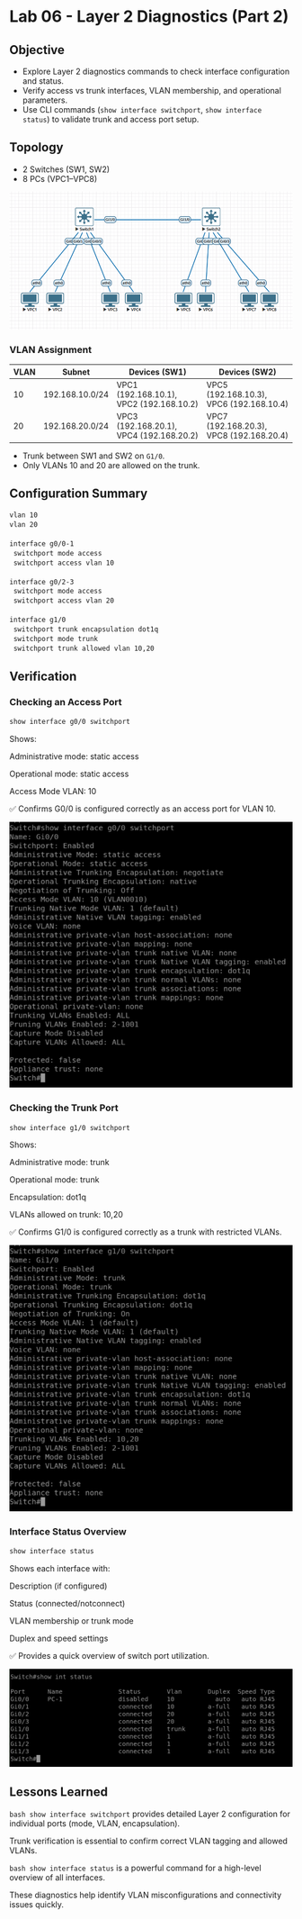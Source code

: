 # Lab 06 - Layer 2 Diagnostics (Part 2)

## Objective

- Explore Layer 2 diagnostics commands to check interface configuration and status.  
- Verify access vs trunk interfaces, VLAN membership, and operational parameters.  
- Use CLI commands (`show interface switchport`, `show interface status`) to validate trunk and access port setup.  

## Topology

- 2 Switches (SW1, SW2)  
- 8 PCs (VPC1–VPC8)  

![Lab Topology](diagram.png)

### VLAN Assignment

| VLAN | Subnet           | Devices (SW1)              | Devices (SW2)              |
|------|------------------|-----------------------------|-----------------------------|
| 10   | 192.168.10.0/24 | VPC1 (192.168.10.1), VPC2 (192.168.10.2) | VPC5 (192.168.10.3), VPC6 (192.168.10.4) |
| 20   | 192.168.20.0/24 | VPC3 (192.168.20.1), VPC4 (192.168.20.2) | VPC7 (192.168.20.3), VPC8 (192.168.20.4) |

- Trunk between SW1 and SW2 on `G1/0`.  
- Only VLANs 10 and 20 are allowed on the trunk.  

## Configuration Summary

```bash
vlan 10
vlan 20

interface g0/0-1
 switchport mode access
 switchport access vlan 10

interface g0/2-3
 switchport mode access
 switchport access vlan 20

interface g1/0
 switchport trunk encapsulation dot1q
 switchport mode trunk
 switchport trunk allowed vlan 10,20
```

## Verification

### Checking an Access Port
```bash
show interface g0/0 switchport
```

Shows:

Administrative mode: static access

Operational mode: static access

Access Mode VLAN: 10

✅ Confirms G0/0 is configured correctly as an access port for VLAN 10.

![Switchport1](captures/switchport1.png)

### Checking the Trunk Port
```bash
show interface g1/0 switchport
```

Shows:

Administrative mode: trunk

Operational mode: trunk

Encapsulation: dot1q

VLANs allowed on trunk: 10,20

✅ Confirms G1/0 is configured correctly as a trunk with restricted VLANs.

![Switchport2](captures/switchport2.png)

### Interface Status Overview
```bash
show interface status
```

Shows each interface with:

Description (if configured)

Status (connected/notconnect)

VLAN membership or trunk mode

Duplex and speed settings

✅ Provides a quick overview of switch port utilization.

![Switchport1](captures/int-status.png)

## Lessons Learned

```bash show interface switchport``` provides detailed Layer 2 configuration for individual ports (mode, VLAN, encapsulation).

Trunk verification is essential to confirm correct VLAN tagging and allowed VLANs.

```bash show interface status``` is a powerful command for a high-level overview of all interfaces.

These diagnostics help identify VLAN misconfigurations and connectivity issues quickly.
